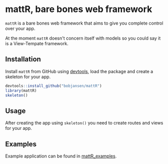 # mattR, bare bones web framework

`mattR` is a bare bones web framework that aims to give you complete control 
over your app.

At the moment `mattR` doesn't concern itself with models so you could say it is
a View-Tempate framework.

## Installation

Install `mattR` from GitHub using 
[devtools](https://cran.r-project.org/web/packages/devtools/index.html), load
the package and create a skeleton for your app.

```R
devtools::install_github("bobjansen/mattR")
library(mattR)
skeleton()
```

## Usage

After creating the app using `skeleton()` you need to create routes and views
for your app.

## Examples

Example application can be found in 
[mattR_examples](https://github.com/bobjansen/mattR_examples).
